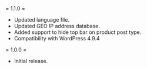 = 1.1.0 =
* Updated language file.
* Updated GEO IP address database.
* Added support to hide top bar on product post type.
* Compatibility with WordPress 4.9.4

= 1.0.0 =
* Initial release.
